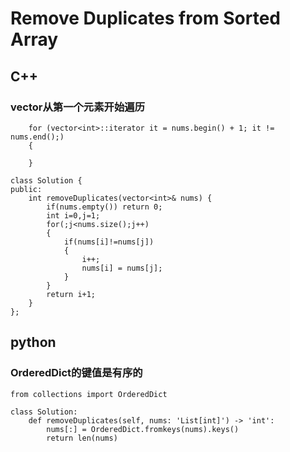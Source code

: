 # Remove Duplicates from Sorted Array

## C++

### vector从第一个元素开始遍历

```text
    for (vector<int>::iterator it = nums.begin() + 1; it != nums.end();)
    {

    }
```

```text
class Solution {
public:
    int removeDuplicates(vector<int>& nums) {
        if(nums.empty()) return 0;
        int i=0,j=1;
        for(;j<nums.size();j++)
        {
            if(nums[i]!=nums[j])
            {
                i++;
                nums[i] = nums[j];
            }
        }
        return i+1;
    }
};
```

## python

### OrderedDict的键值是有序的

```text
from collections import OrderedDict

class Solution:
    def removeDuplicates(self, nums: 'List[int]') -> 'int':
        nums[:] = OrderedDict.fromkeys(nums).keys()
        return len(nums)
```

